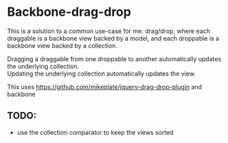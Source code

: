 # Backbone-drag-drop

This is a solution to a common use-case for me: drag/drop, where each draggable is a backbone view backed by a model, and each droppable is a backbone view backed by a collection.

Dragging a draggable from one droppable to another automatically updates the underlying collection.  
Updating the underlying collection automatically updates the view.

This uses https://github.com/mikeplate/jquery-drag-drop-plugin and backbone

## TODO:

- use the collection comparator to keep the views sorted
